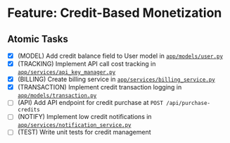 # Feature: Credit-Based Monetization

## Atomic Tasks
- [x] (MODEL) Add credit balance field to User model in [`app/models/user.py`](ai_dev_bot_platform/app/models/user.py)
- [x] (TRACKING) Implement API call cost tracking in [`app/services/api_key_manager.py`](ai_dev_bot_platform/app/services/api_key_manager.py)
- [x] (BILLING) Create billing service in [`app/services/billing_service.py`](ai_dev_bot_platform/app/services/billing_service.py)
- [x] (TRANSACTION) Implement credit transaction logging in [`app/models/transaction.py`](ai_dev_bot_platform/app/models/transaction.py)
- [ ] (API) Add API endpoint for credit purchase at `POST /api/purchase-credits`
- [ ] (NOTIFY) Implement low credit notifications in [`app/services/notification_service.py`](ai_dev_bot_platform/app/services/notification_service.py)
- [ ] (TEST) Write unit tests for credit management